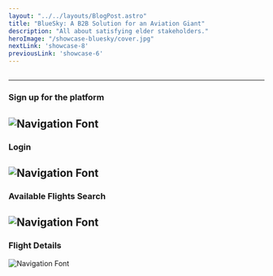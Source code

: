 ```yaml
---
layout: "../../layouts/BlogPost.astro"
title: "BlueSky: A B2B Solution for an Aviation Giant"
description: "All about satisfying elder stakeholders."
heroImage: "/showcase-bluesky/cover.jpg"
nextLink: 'showcase-8'
previousLink: 'showcase-6'
---
```


##
---
### Sign up for the platform
![Navigation Font](/showcase-bluesky/screen1.jpg)
---
### Login
![Navigation Font](/showcase-bluesky/screen2.jpg)
---
### Available Flights Search
![Navigation Font](/showcase-bluesky/screen3.jpg)
---
### Flight Details
![Navigation Font](/showcase-bluesky/screen4.jpg)



